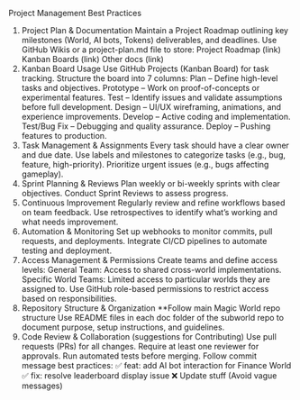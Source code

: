 Project Management Best Practices
1. Project Plan & Documentation
Maintain a Project Roadmap outlining key milestones (World, AI bots, Tokens) deliverables, and deadlines.
Use GitHub Wikis or a project-plan.md file to store:
Project Roadmap (link)
Kanban Boards (link)
Other docs (link)
2. Kanban Board Usage
Use GitHub Projects (Kanban Board) for task tracking.
Structure the board into 7 columns:
Plan – Define high-level tasks and objectives.
Prototype – Work on proof-of-concepts or experimental features.
Test – Identify issues and validate assumptions before full development.
Design – UI/UX wireframing, animations, and experience improvements.
Develop – Active coding and implementation.
Test/Bug Fix – Debugging and quality assurance.
Deploy – Pushing features to production.
3. Task Management & Assignments
Every task should have a clear owner and due date.
Use labels and milestones to categorize tasks (e.g., bug, feature, high-priority).
Prioritize urgent issues (e.g., bugs affecting gameplay).
4. Sprint Planning & Reviews
Plan weekly or bi-weekly sprints with clear objectives.
Conduct Sprint Reviews to assess progress.
5. Continuous Improvement
Regularly review and refine workflows based on team feedback.
Use retrospectives to identify what’s working and what needs improvement.
6. Automation & Monitoring
Set up webhooks to monitor commits, pull requests, and deployments.
Integrate CI/CD pipelines to automate testing and deployment.
7. Access Management & Permissions
Create teams and define access levels:
General Team: Access to shared cross-world implementations.
Specific World Teams: Limited access to particular worlds they are assigned to.
Use GitHub role-based permissions to restrict access based on responsibilities.
8. Repository Structure & Organization
**Follow main Magic World repo structure
Use README files in each doc folder of the subworld repo to document purpose, setup instructions, and guidelines.
9. Code Review & Collaboration (suggestions for Contributing)
Use pull requests (PRs) for all changes.
Require at least one reviewer for approvals.
Run automated tests before merging.
Follow commit message best practices:
✅ feat: add AI bot interaction for Finance World
✅ fix: resolve leaderboard display issue
❌ Update stuff (Avoid vague messages)
